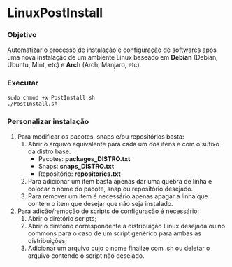 # LinuxPostInstall
### Objetivo
Automatizar o processo de instalação e configuração de softwares após uma nova instalação de um ambiente Linux baseado em **Debian** (Debian, Ubuntu, Mint, etc) e **Arch** (Arch, Manjaro, etc).
### Executar
```
sudo chmod +x PostInstall.sh
./PostInstall.sh
```

### Personalizar instalação
1. Para modificar os pacotes, snaps e/ou repositórios basta:
    1. Abrir o arquivo equivalente para cada um dos itens e com o sufixo da distro base.
        - Pacotes: **packages_DISTRO.txt**
        - Snaps: **snaps_DISTRO.txt**
        - Repositório: **repositories.txt**
    1. Para adicionar um item basta apenas dar uma quebra de linha e colocar o nome do pacote, snap ou repositório desejado.
    1. Para remover um item é necessário apenas apagar a linha que contém o item que desejar que não seja instalado.
1. Para adição/remoção de scripts de configuração é necessário:
    1. Abrir o diretório scripts;
    1. Abrir o diretório correspondente a distribuição Linux desejada ou no commons para o caso de um script genérico para ambas as distribuições;
    1. Adicionar um arquivo cujo o nome finalize com .sh ou deletar o arquivo contendo o script não desejado.
